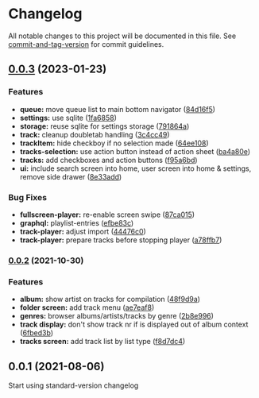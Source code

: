 # Changelog

All notable changes to this project will be documented in this file. See [commit-and-tag-version](https://github.com/absolute-version/commit-and-tag-version) for commit guidelines.

## [0.0.3](https://github.com-ffalt/ffalt/jampacked/compare/v0.0.2...v0.0.3) (2023-01-23)


### Features

* **queue:** move queue list to main bottom navigator ([84d16f5](https://github.com-ffalt/ffalt/jampacked/commit/84d16f56e010ea40f684169c227536f6f1a068a6))
* **settings:** use sqlite ([1fa6858](https://github.com-ffalt/ffalt/jampacked/commit/1fa68584e76f1a30c7084874f745492471fce5e4))
* **storage:** reuse sqlite for settings storage ([791864a](https://github.com-ffalt/ffalt/jampacked/commit/791864aae809819f5780431aac5b2fba89b9b64a))
* **track:** cleanup doubletab handling ([3c4cc49](https://github.com-ffalt/ffalt/jampacked/commit/3c4cc4938da62eed2cf9051754a2b5f39b776b91))
* **trackItem:** hide checkboy if no selection made ([64ee108](https://github.com-ffalt/ffalt/jampacked/commit/64ee108c67502ee6bfe75d0206015fde2cae6047))
* **tracks-selection:** use action button instead of action sheet ([ba4a80e](https://github.com-ffalt/ffalt/jampacked/commit/ba4a80e41f31cba89758c115a1a86931e9f0f25a))
* **tracks:** add checkboxes and action buttons ([f95a6bd](https://github.com-ffalt/ffalt/jampacked/commit/f95a6bd296744aa2f4455a2411db3c07a7a0db1a))
* **ui:** include search screen into home, user screen into home & settings, remove side drawer ([8e33add](https://github.com-ffalt/ffalt/jampacked/commit/8e33adda733aa7faf196d02399cb4c127bbab75a))


### Bug Fixes

* **fullscreen-player:** re-enable screen swipe ([87ca015](https://github.com-ffalt/ffalt/jampacked/commit/87ca0150ec6c3a12fc8c9fbb2283669855923fd3))
* **graphql:** playlist-entries ([efbe83c](https://github.com-ffalt/ffalt/jampacked/commit/efbe83c8e2a72d257662411c1acd54de20ae4b54))
* **track-player:** adjust import ([44476c0](https://github.com-ffalt/ffalt/jampacked/commit/44476c04ecee47881d3561e4570ca777926ef76d))
* **track-player:** prepare tracks before stopping player ([a78ffb7](https://github.com-ffalt/ffalt/jampacked/commit/a78ffb7a3cb04b6da06710edbda8be2b545ba490))

### [0.0.2](https://github.com-ffalt/ffalt/jampacked/compare/v0.0.1...v0.0.2) (2021-10-30)


### Features

* **album:** show artist on tracks for compilation ([48f9d9a](https://github.com-ffalt/ffalt/jampacked/commit/48f9d9af776f8380e26eac15d7cf6bc3c0bcbfb0))
* **folder screen:** add track menu ([ae7eaf8](https://github.com-ffalt/ffalt/jampacked/commit/ae7eaf80c292c94b5d1b679237d6bf860120a45c))
* **genres:** browser albums/artists/tracks by genre ([2b8e996](https://github.com-ffalt/ffalt/jampacked/commit/2b8e9969b4c67930db9530b11d95e280705ae191))
* **track display:** don't show track nr if is displayed out of album context ([6fbed3b](https://github.com-ffalt/ffalt/jampacked/commit/6fbed3b262b76628646604ad3b6ca990cfe7da0d))
* **tracks screen:** add track list by list type ([f8d7dc4](https://github.com-ffalt/ffalt/jampacked/commit/f8d7dc4f328ea3d96ec189b0376f2e4b5b9a40a9))

## 0.0.1 (2021-08-06)

Start using standard-version changelog
